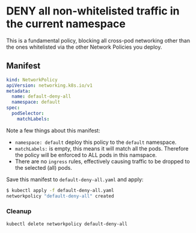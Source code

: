 # DENY all non-whitelisted traffic in the current namespace

This is a fundamental policy, blocking all cross-pod networking other
than the ones whitelisted via the other Network Policies you deploy.

## Manifest

```yaml
kind: NetworkPolicy
apiVersion: networking.k8s.io/v1
metadata:
  name: default-deny-all
  namespace: default
spec:
  podSelector:
    matchLabels:
```

Note a few things about this manifest:

- `namespace: default` deploy this policy to the `default` namespace.
- `matchLabels:` is empty, this means it will match all the pods. Therefore
  the policy will be enforced to ALL pods in this namspace.
- There are no `ingress` rules, effectively causing traffic to be dropped to
  the selected (all) pods.
  
Save this manifest to `default-deny-all.yaml` and apply:

```sh
$ kubectl apply -f default-deny-all.yaml
networkpolicy "default-deny-all" created
```

### Cleanup

    kubectl delete networkpolicy default-deny-all
